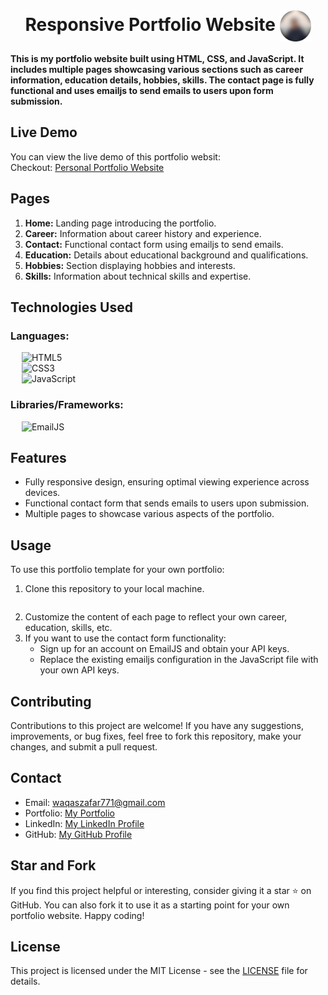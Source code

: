 <br>
<h1 align=center>
<span> Responsive Portfolio Website </span>
<img align="center" src="Responsive-Portfolio-Website/Assets/favicons/favicon.ico" alt="" width="50" height="50">
</h1>

**This is my portfolio website built using HTML, CSS, and JavaScript. It includes multiple pages showcasing various sections such as career information, education details, hobbies, skills. The contact page is fully functional and uses emailjs to send emails to users upon form submission.**

## Live Demo

You can view the live demo of this portfolio websit:
<br>
Checkout: [Personal Portfolio Website]()

## Pages

1. **Home:** Landing page introducing the portfolio.
2. **Career:** Information about career history and experience.
3. **Contact:** Functional contact form using emailjs to send emails.
4. **Education:** Details about educational background and qualifications.
5. **Hobbies:** Section displaying hobbies and interests.
6. **Skills:** Information about technical skills and expertise.

## Technologies Used

### Languages:

&emsp; ![HTML5](https://img.shields.io/badge/html5-%23E34F26.svg?style=for-the-badge&logo=html5&logoColor=white)
<br>
&emsp; ![CSS3](https://img.shields.io/badge/css3-%231572B6.svg?style=for-the-badge&logo=css3&logoColor=white)
<br>
&emsp; ![JavaScript](https://img.shields.io/badge/javascript-yellow.svg?style=for-the-badge&logo=javascript&logoColor=white)

### Libraries/Frameworks:

&emsp; ![EmailJS](https://img.shields.io/badge/email.js-%23563D7C.svg?style=for-the-badge&logo=gmail&logoColor=white)

## Features

- Fully responsive design, ensuring optimal viewing experience across devices.
- Functional contact form that sends emails to users upon submission.
- Multiple pages to showcase various aspects of the portfolio.

## Usage

To use this portfolio template for your own portfolio:

1. Clone this repository to your local machine.
```bash

```
2. Customize the content of each page to reflect your own career, education, skills, etc.
3. If you want to use the contact form functionality:
    - Sign up for an account on EmailJS and obtain your API keys.
    - Replace the existing emailjs configuration in the JavaScript file with your own API keys.

## Contributing

Contributions to this project are welcome! If you have any suggestions, improvements, or bug fixes, feel free to fork this repository, make your changes, and submit a pull request.

## Contact

- Email: waqaszafar771@gmail.com
- Portfolio: [My Portfolio]()
- LinkedIn: [My LinkedIn Profile](https://www.linkedin.com/in/m-waqas-zafar-645988293/)
- GitHub: [My GitHub Profile](https://github.com/WaqasZafar9)


## Star and Fork

If you find this project helpful or interesting, consider giving it a star ⭐ on GitHub. You can also fork it to use it as a starting point for your own portfolio website. Happy coding!

## License

This project is licensed under the MIT License - see the [LICENSE](LICENSE) file for details.
